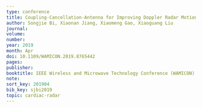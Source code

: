 ```yaml
---
type: conference
title: Coupling-Cancellation-Antenna for Improving Doppler Radar Motion Measurement Accuracy
author: Songjie Bi, Xiaonan Jiang, Xiaomeng Gao, Xiaoguang Liu
journal:
volume:
number:
year: 2019
month: Apr
doi: 10.1109/WAMICON.2019.8765442
pages:
publisher:
booktitle: IEEE Wireless and Microwave Technology Conference (WAMICON)
note:
sort_key: 201904
bib_key: sjbi2019
topic: cardiac-radar
---
```

